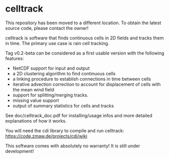# celltrack

This repository has been moved to a different location. To obtain the latest source code, please contact the owner!

celltrack is software that finds continuous cells in 2D fields and tracks them
in time. The primary use case is rain cell tracking.

Tag v0.2-beta can be considered as a first usable version with the following features:
 - NetCDF support for input and output
 - a 2D clustering algorithm to find continuous cells
 - a linking procedure to establish connections in time between cells
 - iterative advection correction to account for displacement of cells with the mean wind field
 - support for splitting/merging tracks.
 - missing value support 
 - output of summary statistics for cells and tracks
 
See doc/celltrack_doc.pdf for installing/usage infos and more detailed explanations of how it works.

You will need the cdi library to compile and run celltrack: https://code.zmaw.de/projects/cdi/wiki

This software comes with absolutely no warranty! It is still under development!
